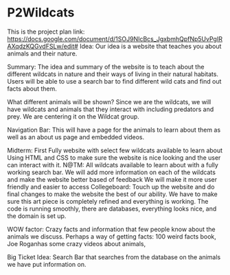# P2Wildcats
This is the project plan link:
https://docs.google.com/document/d/1SOJ9NIcBcs_JgxbmhQpfNp5UvPgIRAXqdzKQGvdFSLw/edit#
Idea: Our idea is a website that teaches you about animals and their nature.

Summary: The idea and summary of the website is to teach about the different wildcats in nature and their ways of living in their natural habitats. Users will be able to use a search bar to find different wild cats and find out facts about them.

What different animals will be shown? Since we are the wildcats, we will have wildcats and animals that they interact with including predators and prey. We are centering it on the Wildcat group.

Navigation Bar: This will have a page for the animals to learn about them as well as an about us page and embedded videos.

Midterm: First Fully website with select few wildcats available to learn about
Using HTML and CSS to make sure the website is nice looking and the user can interact with it.
N@TM: All wildcats available to learn about with a fully working search bar.
We will add more information on each of the wildcats and make the website better based of feedback
We will make it more user friendly and easier to access
Collegeboard: Touch up the website and do final changes to make the website the best of our ability.
We have to make sure this art piece is completely refined and everything is working. The code is running smoothly, there are databases, everything looks nice, and the domain is set up.

WOW factor: Crazy facts and information that few people know about the animals we discuss. Perhaps a way of getting facts: 100 weird facts book, Joe Roganhas some crazy videos about animals, 

Big Ticket Idea: Search Bar that searches from the database on the animals we have put information on.

